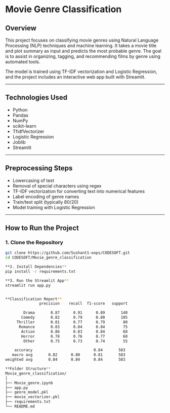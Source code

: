 # Movie Genre Classification

## Overview
This project focuses on classifying movie genres using Natural Language Processing (NLP) techniques and machine learning. It takes a movie title and plot summary as input and predicts the most probable genre. The goal is to assist in organizing, tagging, and recommending films by genre using automated tools.

The model is trained using TF-IDF vectorization and Logistic Regression, and the project includes an interactive web app built with Streamlit.

---

## Technologies Used
- Python
- Pandas
- NumPy
- scikit-learn
- TfidfVectorizer
- Logistic Regression
- Joblib
- Streamlit

---

## Preprocessing Steps
- Lowercasing of text
- Removal of special characters using regex
- TF-IDF vectorization for converting text into numerical features
- Label encoding of genre names
- Train/test split (typically 80/20)
- Model training with Logistic Regression

---

## How to Run the Project

### 1. Clone the Repository
```bash
git clone https://github.com/Sushant1-oops/CODESOFT.git
cd CODESOFT/Movie_genre_classification

**2. Install Dependencies**
pip install -r requirements.txt

**3. Run the Streamlit App**
streamlit run app.py


**Classification Report**
               precision    recall  f1-score   support

        Drama       0.87      0.91      0.89       140
       Comedy       0.82      0.79      0.80       105
     Thriller       0.81      0.77      0.79        80
      Romance       0.83      0.84      0.84        75
       Action       0.86      0.83      0.84        68
       Horror       0.78      0.76      0.77        60
        Other       0.75      0.73      0.74        55

    accuracy                           0.84       583
   macro avg       0.82      0.80      0.81       583
weighted avg       0.84      0.84      0.84       583

**Folder Structure**
Movie_genre_classification/
│
├── Movie_genre.ipynb           
├── app.py                     
├── genre_model.pkl             
├── movie_vectorizer.pkl       
├── requirements.txt            
└── README.md                   
